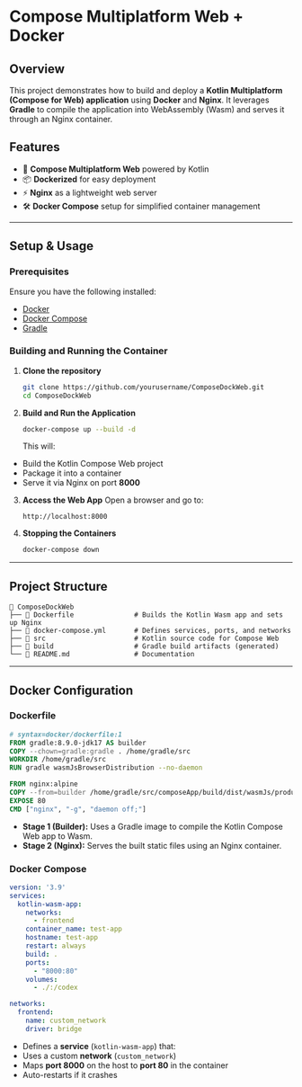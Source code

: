 
# Compose Multiplatform Web + Docker

## Overview

This project demonstrates how to build and deploy a **Kotlin Multiplatform (Compose for Web) application** using **Docker** and **Nginx**. It leverages **Gradle** to compile the application into WebAssembly (Wasm) and serves it through an Nginx container.

## Features

-   🚀 **Compose Multiplatform Web** powered by Kotlin
-   📦 **Dockerized** for easy deployment
-   ⚡ **Nginx** as a lightweight web server
-   🛠 **Docker Compose** setup for simplified container management

----------

## Setup & Usage

### Prerequisites

Ensure you have the following installed:

-   [Docker](https://docs.docker.com/get-docker/)
-   [Docker Compose](https://docs.docker.com/compose/install/)
-   [Gradle](https://gradle.org/install/)

### Building and Running the Container

1.  **Clone the repository**

    ```sh
    git clone https://github.com/yourusername/ComposeDockWeb.git
    cd ComposeDockWeb
    
    ```

2.  **Build and Run the Application**

    ```sh
    docker-compose up --build -d
    
    ```

    This will:

  -   Build the Kotlin Compose Web project
  -   Package it into a container
  -   Serve it via Nginx on port **8000**
3.  **Access the Web App** Open a browser and go to:

    ```
    http://localhost:8000
    
    ```

4.  **Stopping the Containers**

    ```sh
    docker-compose down
    
    ```


----------

## Project Structure

```
📂 ComposeDockWeb
├── 📄 Dockerfile               # Builds the Kotlin Wasm app and sets up Nginx
├── 📄 docker-compose.yml       # Defines services, ports, and networks
├── 📂 src                      # Kotlin source code for Compose Web
├── 📂 build                    # Gradle build artifacts (generated)
└── 📄 README.md                # Documentation

```

----------

## Docker Configuration

### Dockerfile

```dockerfile
# syntax=docker/dockerfile:1
FROM gradle:8.9.0-jdk17 AS builder
COPY --chown=gradle:gradle . /home/gradle/src
WORKDIR /home/gradle/src
RUN gradle wasmJsBrowserDistribution --no-daemon

FROM nginx:alpine
COPY --from=builder /home/gradle/src/composeApp/build/dist/wasmJs/productionExecutable/ /usr/share/nginx/html
EXPOSE 80
CMD ["nginx", "-g", "daemon off;"]

```

-   **Stage 1 (Builder):** Uses a Gradle image to compile the Kotlin Compose Web app to Wasm.
-   **Stage 2 (Nginx):** Serves the built static files using an Nginx container.

### Docker Compose

```yaml
version: '3.9'
services:
  kotlin-wasm-app:
    networks:
      - frontend
    container_name: test-app
    hostname: test-app
    restart: always
    build: .
    ports:
      - "8000:80"
    volumes:
      - ./:/codex

networks:
  frontend:
    name: custom_network
    driver: bridge

```

-   Defines a **service** (`kotlin-wasm-app`) that:
  -   Uses a custom **network** (`custom_network`)
  -   Maps **port 8000** on the host to **port 80** in the container
  -   Auto-restarts if it crashes
